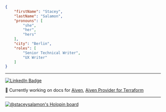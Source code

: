 ```json

{
	"firstName": "Stacey",
	"lastName": "Salamon",
	"pronouns": [
		"she",
		"her",
		"hers"
	],
	"city": "Berlin",
	"roles": [
		"Senior Technical Writer",
		"UX Writer"
	]
}
```

___

<div id="badges">
  <a href="https://www.linkedin.com/in/stacey-salamon">
    <img src="https://img.shields.io/badge/LinkedIn-blue?style=for-the-badge&logo=linkedin&logoColor=white" alt="LinkedIn Badge"/>
  </a>
</div>

🔭 Currently working on docs for [Aiven](https://github.com/aiven/aiven-docs), [Aiven Provider for Terraform](https://github.com/aiven/terraform-provider-aiven)


___


[![@staceysalamon's Holopin board](https://holopin.me/staceysalamon)](https://holopin.io/@staceysalamon)
